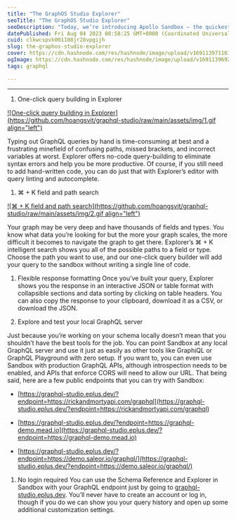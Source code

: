 ```yaml
---
title: "The GraphOS Studio Explorer"
seoTitle: "The GraphOS Studio Explorer"
seoDescription: "Today, we’re introducing Apollo Sandbox – the quickest way to navigate and test your GraphQL endpoints."
datePublished: Fri Aug 04 2023 08:58:25 GMT+0000 (Coordinated Universal Time)
cuid: clkwcspvk001108jr28vpgijh
slug: the-graphos-studio-explorer
cover: https://cdn.hashnode.com/res/hashnode/image/upload/v1691139711673/d0996439-7471-4f91-83c9-b33868f01281.png
ogImage: https://cdn.hashnode.com/res/hashnode/image/upload/v1691139692558/c286662b-3e54-48ef-a26f-accda1377e2c.png
tags: graphql

---
```


---

1. One-click query building in Explorer
    

[![One-click query building in Explorer](https://github.com/hoangsvit/graphql-studio/raw/main/assets/img/1.gif align="left")](https://graphql-studio.eplus.dev/)

Typing out GraphQL queries by hand is time-consuming at best and a frustrating minefield of confusing paths, missed brackets, and incorrect variables at worst. Explorer offers no-code query-building to eliminate syntax errors and help you be more productive. Of course, if you still need to add hand-written code, you can do just that with Explorer’s editor with query linting and autocomplete.

1. ⌘ + K field and path search
    

[![⌘ + K field and path search](https://github.com/hoangsvit/graphql-studio/raw/main/assets/img/2.gif align="left")](https://graphql-studio.eplus.dev/)

Your graph may be very deep and have thousands of fields and types. You know what data you’re looking for but the more your graph scales, the more difficult it becomes to navigate the graph to get there. Explorer’s ⌘ + K intelligent search shows you all of the possible paths to a field or type. Choose the path you want to use, and our one-click query builder will add your query to the sandbox without writing a single line of code.

1. Flexible response formatting Once you’ve built your query, Explorer shows you the response in an interactive JSON or table format with collapsible sections and data sorting by clicking on table headers. You can also copy the response to your clipboard, download it as a CSV, or download the JSON.
    
2. Explore and test your local GraphQL server
    

Just because you’re working on your schema locally doesn’t mean that you shouldn’t have the best tools for the job. You can point Sandbox at any local GraphQL server and use it just as easily as other tools like GraphiQL or GraphQL Playground with zero setup. If you want to, you can even use Sandbox with production GraphQL APIs, although introspection needs to be enabled, and APIs that enforce CORS will need to allow our URL. That being said, here are a few public endpoints that you can try with Sandbox:

* [https://graphql-studio.eplus.dev/?endpoint=https://rickandmortyapi.com/graphql](https://graphql-studio.eplus.dev/?endpoint=https://rickandmortyapi.com/graphql)
    
* [https://graphql-studio.eplus.dev/?endpoint=https://graphql-demo.mead.io](https://graphql-studio.eplus.dev/?endpoint=https://graphql-demo.mead.io)
    
* [https://graphql-studio.eplus.dev/?endpoint=https://demo.saleor.io/graphql/](https://graphql-studio.eplus.dev/?endpoint=https://demo.saleor.io/graphql/)
    

1. No login required You can use the Schema Reference and Explorer in Sandbox with your GraphQL endpoint just by going to [graphql-studio.eplus.dev](https://graphql-studio.eplus.dev). You’ll never have to create an account or log in, though if you do we can show you your query history and open up some additional customization settings.